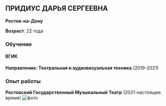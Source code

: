 ## ПРИДИУС ДАРЬЯ СЕРГЕЕВНА
**Ростов-на-Дону**

**Возраст**: 22 года
### Обучение
#### ВГИК
**Направление: Театральная и аудиовизуальная техника** (2019-2021)
### Опыт работы
**Ростовский Государственный Музыкальный Театр** (2021-настоящее время)
![фото](https://drive.google.com/file/d/1ZmUY2jhssTrLBAc7Asu6nu5LtU2dsqfw/view?usp=drive_link)